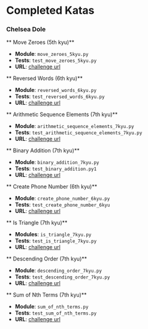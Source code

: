 
# Completed Katas
### Chelsea Dole

** Move Zeroes (5th kyu)**

- **Module**: `move_zeroes_5kyu.py`
- **Tests**: `test_move_zeroes_5kyu.py`
- **URL**: [challenge url](https://www.codewars.com/kata/52597aa56021e91c93000cb0)

** Reversed Words (6th kyu)**

- **Module**: `reversed_words_6kyu.py`
- **Tests**: `test_reversed_words_6kyu.py`
- **URL**: [challenge url](https://www.codewars.com/kata/51c8991dee245d7ddf00000e)

** Arithmetic Sequence Elements (7th kyu)**

- **Module**: `arithmetic_sequence_elements_7kyu.py`
- **Tests**: `test_arithmetic_sequence_elements_7kyu.py`
- **URL**: [challenge url](https://www.codewars.com/kata/55caf1fd8063ddfa8e000018)

** Binary Addition (7th kyu)**

- **Module**: `binary_addition_7kyu.py`
- **Tests**: `test_binary_addition.py1`
- **URL**: [challenge url](https://www.codewars.com/kata/551f37452ff852b7bd000139)

** Create Phone Number (6th kyu)**

- **Module**: `create_phone_number_6kyu.py`
- **Tests**: `test_create_phone_number_6kyu`
- **URL**: [challenge url](https://www.codewars.com/kata/525f50e3b73515a6db000b83)

** Is Triangle (7th kyu)**

- **Modules**: `is_triangle_7kyu.py`
- **Tests**: `test_is_triangle_7kyu.py`
- **URL**: [challenge url](https://www.codewars.com/kata/56606694ec01347ce800001b)

** Descending Order (7th kyu)**

- **Module**: `descending_order_7kyu.py`
- **Tests**: `test_descending_order_7kyu.py`
- **URL**: [challenge url](https://www.codewars.com/kata/5467e4d82edf8bbf40000155)

** Sum of Nth Terms (7th kyu)**

- **Module**: `sum_of_nth_terms.py`
- **Tests**: `test_sum_of_nth_terms.py`
- **URL**: [challenge url](http://www.codewars.com/kata/sum-of-the-first-nth-term-of-series/train/python)
